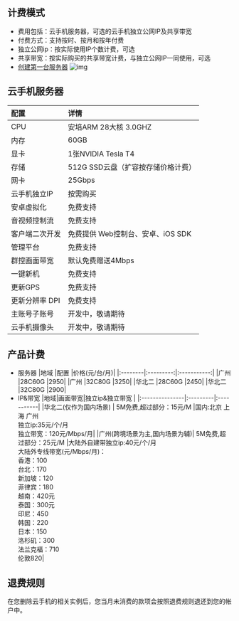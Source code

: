 ## 计费模式 
* 费用包括：云手机服务器，可选的云手机独立公网IP及共享带宽
* 付费方式：支持按时、按月和按年付费
* 独立公网ip：按实际使用IP个数计费，可选
* 共享带宽：按实际购买的共享带宽计费，与独立公网IP一同使用，可选
* [创建第一台服务器](https://console.ucloud.cn/uphone/server)
![img](images/price.png)
## 云手机服务器
|配置       |详情            |
|:-------------|:----------------|
|CPU       | 安培ARM 28大核 3.0GHZ         |
|内存       |60GB                       |
|显卡       |1张NVIDIA Tesla T4          |
|存储       |512G SSD云盘（扩容按存储价格计费）|
|网卡       |25Gbps                      |
|云手机独立IP     |按需购买               |
|安卓虚拟化   |免费支持                   |
|音视频控制流 |免费支持                   |
|客户端二次开发     |免费提供 Web控制台、安卓、iOS SDK   |
|管理平台  |免费支持                  |
|群控画面带宽  |默认免费赠送4Mbps |
|一键新机  | 免费支持 |
|更新GPS  | 免费支持 |
|更新分辨率 DPI  | 免费支持 |
|主账号子账号  | 开发中，敬请期待 |
|云手机摄像头  | 开发中，敬请期待  |
## 产品计费
* 服务器
|地域       |配置      |价格(元/台/月)|
|:--------|:---------:|:-----------:|
|广州  |28C60G |2950|
|广州   |32C80G |3250|
|华北二   |28C60G |2450|
|华北二   |32C80G |2900|
* IP&带宽
|地域|画面带宽|独立ip&独立带宽 |
|:---------------|:---------|:-----------|
|华北二(仅作为国内场景)   | 5M免费,超过部分：15元/M          |国内:北京 上海 广州<br>独立ip:35元/个/月<br>独立带宽：120元/Mbps/月|
|广州(跨境场景为主,国内场景为辅)| 5M免费,超过部分：25元/M         |大陆外自建带独立ip:40元/个/月<br>大陆外专线带宽(元/Mbps/月)：<br>香港：100<br>台北：170<br>新加坡：120<br>菲律宾：180<br>越南：420元<br>泰国：300元<br>印尼：450<br>韩国：220<br>日本：150<br>洛杉矶：300<br>法兰克福：710<br>伦敦820|
## 退费规则
在您删除云手机的相关实例后，您当月未消费的款项会按照退费规则退还到您的帐户中。
